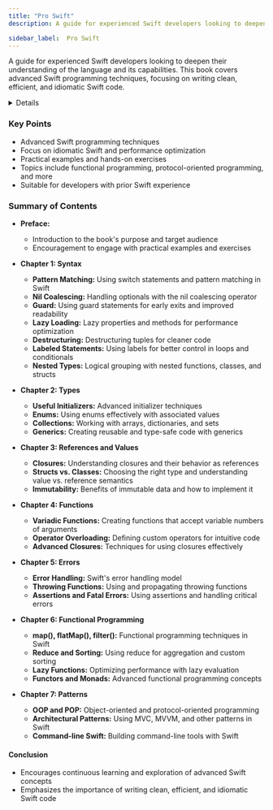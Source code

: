 ```yaml
---
title: "Pro Swift"
description: A guide for experienced Swift developers looking to deepen their understanding of the language and its capabilities. This book covers advanced Swift programming techniques, focusing on writing clean, efficient, and idiomatic Swift code.

sidebar_label:  Pro Swift
---
```


A guide for experienced Swift developers looking to deepen their understanding of the language and its capabilities. This book covers advanced Swift programming techniques, focusing on writing clean, efficient, and idiomatic Swift code.

<details>
**URL:** https://www.hackingwithswift.com/store/pro-swift

**Published:** May 26, 2019  
**Last Updated:** May 26, 2019

**Authors:** `Paul Hudson`

**Tags:**  
`Swift`, `Advanced Programming`, `iOS Development`, `Functional Programming`, `Patterns`
</details>

### Key Points
- Advanced Swift programming techniques
- Focus on idiomatic Swift and performance optimization
- Practical examples and hands-on exercises
- Topics include functional programming, protocol-oriented programming, and more
- Suitable for developers with prior Swift experience

### Summary of Contents
- **Preface:** 
  - Introduction to the book's purpose and target audience
  - Encouragement to engage with practical examples and exercises
  
- **Chapter 1: Syntax**
  - **Pattern Matching:** Using switch statements and pattern matching in Swift
  - **Nil Coalescing:** Handling optionals with the nil coalescing operator
  - **Guard:** Using guard statements for early exits and improved readability
  - **Lazy Loading:** Lazy properties and methods for performance optimization
  - **Destructuring:** Destructuring tuples for cleaner code
  - **Labeled Statements:** Using labels for better control in loops and conditionals
  - **Nested Types:** Logical grouping with nested functions, classes, and structs
  
- **Chapter 2: Types**
  - **Useful Initializers:** Advanced initializer techniques
  - **Enums:** Using enums effectively with associated values
  - **Collections:** Working with arrays, dictionaries, and sets
  - **Generics:** Creating reusable and type-safe code with generics
  
- **Chapter 3: References and Values**
  - **Closures:** Understanding closures and their behavior as references
  - **Structs vs. Classes:** Choosing the right type and understanding value vs. reference semantics
  - **Immutability:** Benefits of immutable data and how to implement it

- **Chapter 4: Functions**
  - **Variadic Functions:** Creating functions that accept variable numbers of arguments
  - **Operator Overloading:** Defining custom operators for intuitive code
  - **Advanced Closures:** Techniques for using closures effectively

- **Chapter 5: Errors**
  - **Error Handling:** Swift's error handling model
  - **Throwing Functions:** Using and propagating throwing functions
  - **Assertions and Fatal Errors:** Using assertions and handling critical errors

- **Chapter 6: Functional Programming**
  - **map(), flatMap(), filter():** Functional programming techniques in Swift
  - **Reduce and Sorting:** Using reduce for aggregation and custom sorting
  - **Lazy Functions:** Optimizing performance with lazy evaluation
  - **Functors and Monads:** Advanced functional programming concepts

- **Chapter 7: Patterns**
  - **OOP and POP:** Object-oriented and protocol-oriented programming
  - **Architectural Patterns:** Using MVC, MVVM, and other patterns in Swift
  - **Command-line Swift:** Building command-line tools with Swift

#### Conclusion
- Encourages continuous learning and exploration of advanced Swift concepts
- Emphasizes the importance of writing clean, efficient, and idiomatic Swift code

<LinkCard title="Link to Book" href="https://www.hackingwithswift.com/store/pro-swift" />